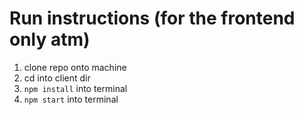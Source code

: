# Run instructions (for the frontend only atm)

1. clone repo onto machine
2. cd into client dir
3. `npm install` into terminal
4. `npm start` into terminal
